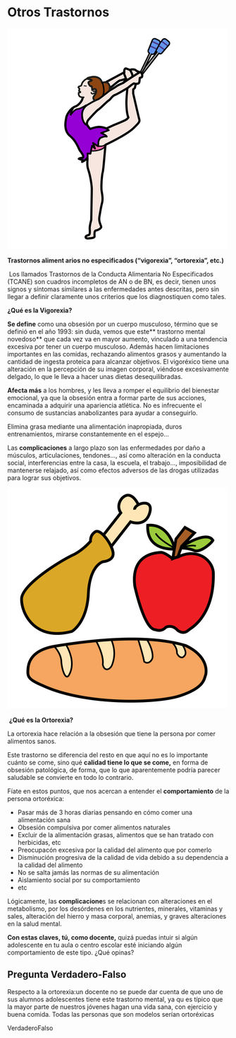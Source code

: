 # Otros Trastornos


![Fig.4.6. Gimnasia. Sergio Palao. ARASAAC. CC BY-NC-SA](img/M4_6.png)




**Trastornos aliment arios no especificados (“vigorexia”, “ortorexia”, etc.)**

 Los llamados Trastornos de la Conducta Alimentaria No Especificados (TCANE) son cuadros incompletos de AN o de BN, es decir, tienen unos signos y síntomas similares a las enfermedades antes descritas, pero sin llegar a definir claramente unos criterios que los diagnostiquen como tales.

**¿Qué es la Vigorexia?**

**Se define** como una obsesión por un cuerpo musculoso, término que se definió en el año 1993: sin duda, vemos que este** trastorno mental novedoso** que cada vez va en mayor aumento, vinculado a una tendencia excesiva por tener un cuerpo musculoso. Además hacen limitaciones importantes en las comidas, rechazando alimentos grasos y aumentando la cantidad de ingesta proteica para alcanzar objetivos. El vigoréxico tiene una alteración en la percepción de su imagen corporal, viéndose excesivamente delgado, lo que le lleva a hacer unas dietas desequilibradas.

**Afecta más** a los hombres, y les lleva a romper el equilibrio del bienestar emocional, ya que la obsesión entra a formar parte de sus acciones, encaminada a adquirir una apariencia atlética. No es infrecuente el consumo de sustancias anabolizantes para ayudar a conseguirlo.

Elimina grasa mediante una alimentación inapropiada, duros entrenamientos, mirarse constantemente en el espejo...

Las **complicaciones** a largo plazo son las enfermedades por daño a músculos, articulaciones, tendones..., así como alteración en la conducta social, interferencias entre la casa, la escuela, el trabajo..., imposibilidad de mantenerse relajado, así como efectos adversos de las drogas utilizadas para lograr sus objetivos.


![Fig.4.7. Comida. Sergio Palao. ARASAAC. CC BY-NC-SA](img/M4_7.png)




 **¿Qué es la Ortorexia?**

La ortorexia hace relación a la obsesión que tiene la persona por comer alimentos sanos.

Este trastorno se diferencia del resto en que aquí no es lo importante cuánto se come, sino qué **calidad tiene lo que se come,** en forma de obsesión patológica, de forma, que lo que aparentemente podría parecer saludable se convierte en todo lo contrario.

Fíate en estos puntos, que nos acercan a entender el **comportamiento** de la persona ortoréxica:

*   Pasar más de 3 horas diarias pensando en cómo comer una alimentación sana
*   Obsesión compulsiva por comer alimentos naturales
*   Excluir de la alimentación grasas, alimentos que se han tratado con herbicidas, etc 
*   Preocupacón excesiva por la calidad del alimento que por comerlo
*   Disminución progresiva de la calidad de vida debido a su dependencia a la calidad del alimento
*   No se salta jamás las normas de su alimentación
*   Aislamiento social por su comportamiento
*   etc

Lógicamente, las **complicacione**s se relacionan con alteraciones en el metabolismo, por los desórdenes en los nutrientes, minerales, vitaminas y sales, alteración del hierro y masa corporal, anemias, y graves alteraciones en la salud mental.

**Con estas claves, tú, como docente,** quizá puedas intuir si algún adolescente en tu aula o centro escolar esté iniciando algún comportamiento de este tipo. ¿Qué opinas?

## Pregunta Verdadero-Falso

<quiz name=""><question><p>Respecto a la ortorexia:un docente no se puede dar cuenta de que uno de sus alumnos adolescentes tiene este trastorno mental, ya qu es típico que la mayor parte de nuestros jóvenes hagan una vida sana, con ejercicio y buena comida. Todas las personas que son modelos serían ortoréxicas</p><answer>Verdadero</answer><answer correct>Falso</answer></question></quiz>

